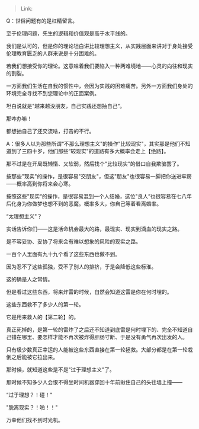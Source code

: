 > Link: 

Q：世俗问题有的是杠精留言。

至于伦理问题，先生的逻辑和价值观是高于水平线的。

我们是认可的，但是你的理论坦白讲比较理想主义，从实践层面来讲对于身处接受伦理教育匮乏的人群来说是十分困难的。

若我们想接受你的理论。这意味着我们要陷入一种两难境地——心灵的向往和现实的割裂。

一方面我们生活在自我的惯性中，会因为实践的困难痛苦。另外一方面我们身处的环境完全寻找不到您理论中的正面案例。

坦白说就是"越来越没朋友，自己实践还想抽自己“。

那咋办嘛！

都想抽自己了还交流啥，打击的不行。

A：很多人以为那些所谓“不那么理想主义"的操作"比较现实"，其实那是他们不知道到了三四十岁，他们那些“较现实"的道路有多大概率会走上【绝路】。

那不过是在开局既懒惰、又软弱，然后找个"比较现实"的借口自我欺骗罢了。

按那些"现实"的操作，是很容易"交朋友"，但这"朋友"也很容易一脚把你送进牢房——概率高到你将来会心寒。

按照这些"现实“的操作，是很容易混到一个人结婚，这位"良人”也很容易在七八年后化身为你做梦也想不到的恶魔。概率多大，你自己等着看离婚率。

“太理想主义"？

实话告诉你们——这是活命机会最大的路，最现实、现实到滴血的现实之路。

是不容妥协、妥协了将来会有难以想象的风险的现实之路。

一百个人里面有九十九个看了这些东西也做不到。

因为忍不了这些孤独，受不了别人的排挤，于是会降低这些标淮。

这的确是人之常情。

但是看过这些东西，将来炸雷的时候，自然会知道这雷是你在何时埋的。

这些东西救不了多少人的第一轮。

它是用来救人的【第二轮】的。

真正死掉的，是第一轮的雷炸了之后还不知道到底雷是何时埋下的、完全不知道自己错在哪里、要怎样才能不再次被炸得肝肠寸断、于是没有勇气再次出发的人。

只有极少数真正幸运的人能被这些东西直接在第一轮拯救。大部分都是在第一轮栽倒之后能被它拉出来。

那时候，就知道这些是不是"过于理想主义"了。

那时候不知多少人会恨不得坐时间机器穿回十年前揪住自己的头往墙上撞——

“过于理想？！碰！"

"脱离现实？！啪！！"

万幸他们找不到时光机。
